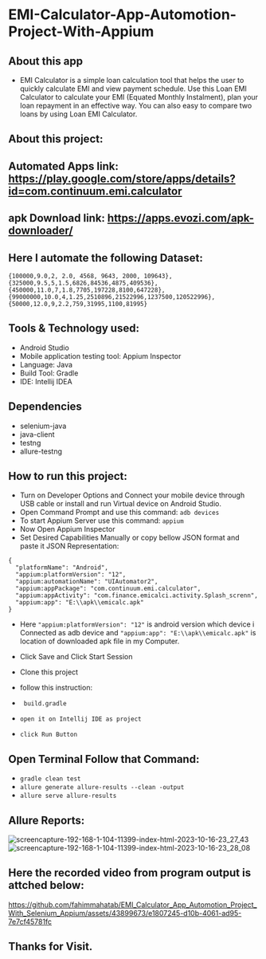 # EMI-Calculator-App-Automotion-Project-With-Appium
## About this app
- EMI Calculator is a simple loan calculation tool that helps the user to quickly calculate EMI and view payment schedule. Use this Loan EMI Calculator to calculate your EMI (Equated Monthly Instalment), plan your loan repayment in an effective way. You can also easy to compare two loans by using Loan EMI Calculator.
## About this project:
## Automated Apps link: https://play.google.com/store/apps/details?id=com.continuum.emi.calculator
## apk Download link: https://apps.evozi.com/apk-downloader/
## Here I automate the following Dataset:
```
{100000,9.0,2, 2.0, 4568, 9643, 2000, 109643},
{325000,9.5,5,1.5,6826,84536,4875,409536},
{450000,11.0,7,1.8,7705,197228,8100,647228},
{99000000,10.0,4,1.25,2510896,21522996,1237500,120522996},
{50000,12.0,9,2.2,759,31995,1100,81995}
```
## Tools & Technology used:
- Android Studio
- Mobile application testing tool: Appium Inspector
- Language: Java
- Build Tool: Gradle
- IDE: Intellij IDEA
 
 ## Dependencies
- selenium-java
- java-client
- testng
- allure-testng

## How to run this project:
- Turn on Developer Options and Connect your mobile device through USB cable or install and run Virtual device on Android Studio.
- Open Command Prompt and use this command: ```adb devices```
- To start Appium Server use this command: ```appium```
- Now Open Appium Inspector
- Set Desired Capabilities Manually or copy bellow JSON format and paste it JSON Representation:
```
{
  "platformName": "Android",
  "appium:platformVersion": "12",
  "appium:automationName": "UIAutomator2",
  "appium:appPackage": "com.continuum.emi.calculator",
  "appium:appActivity": "com.finance.emicalci.activity.Splash_screnn",
  "appium:app": "E:\\apk\\emicalc.apk"
}
```     
- Here ``` "appium:platformVersion": "12" ``` is android version which device i Connected as adb device and ``` "appium:app": "E:\\apk\\emicalc.apk" ``` is location of downloaded apk file in my Computer.
- Click Save and Click Start Session
  
- Clone this project
- follow this instruction:
- ```  build.gradle ```
- ``` open it on Intellij IDE as project ```
- ``` click Run Button ```
  
## Open Terminal Follow that Command:
- ``` gradle clean test ```
- ``` allure generate allure-results --clean -output ```
- ``` allure serve allure-results ```
  
## Allure Reports:
![screencapture-192-168-1-104-11399-index-html-2023-10-16-23_27_43](https://github.com/fahimmahatab/EMI_Calculator_App_Automotion_Project_With_Selenium_Appium/assets/43899673/c252d7d6-f577-459b-87ea-e2ee7936e188)
![screencapture-192-168-1-104-11399-index-html-2023-10-16-23_28_08](https://github.com/fahimmahatab/EMI_Calculator_App_Automotion_Project_With_Selenium_Appium/assets/43899673/425565fb-9304-4d25-850b-876b86470678)

## Here the recorded video from program output is attched below:
https://github.com/fahimmahatab/EMI_Calculator_App_Automotion_Project_With_Selenium_Appium/assets/43899673/e1807245-d10b-4061-ad95-7e7cf45781fc

## Thanks for Visit.
